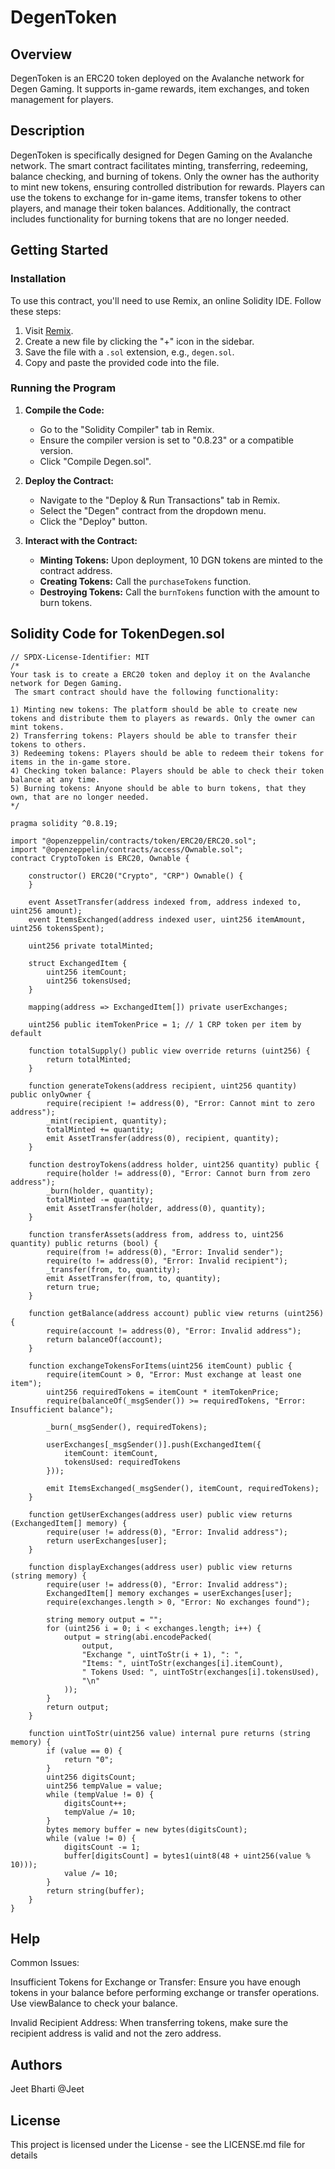 # DegenToken

## Overview
DegenToken is an ERC20 token deployed on the Avalanche network for Degen Gaming. It supports in-game rewards, item exchanges, and token management for players.

## Description
DegenToken is specifically designed for Degen Gaming on the Avalanche network. The smart contract facilitates minting, transferring, redeeming, balance checking, and burning of tokens. Only the owner has the authority to mint new tokens, ensuring controlled distribution for rewards. Players can use the tokens to exchange for in-game items, transfer tokens to other players, and manage their token balances. Additionally, the contract includes functionality for burning tokens that are no longer needed.

## Getting Started

### Installation
To use this contract, you'll need to use Remix, an online Solidity IDE. Follow these steps:

1. Visit [Remix](https://remix.ethereum.org/).
2. Create a new file by clicking the "+" icon in the sidebar.
3. Save the file with a `.sol` extension, e.g., `degen.sol`.
4. Copy and paste the provided code into the file.

### Running the Program

1. **Compile the Code:**
   - Go to the "Solidity Compiler" tab in Remix.
   - Ensure the compiler version is set to "0.8.23" or a compatible version.
   - Click "Compile Degen.sol".

2. **Deploy the Contract:**
   - Navigate to the "Deploy & Run Transactions" tab in Remix.
   - Select the "Degen" contract from the dropdown menu.
   - Click the "Deploy" button.

3. **Interact with the Contract:**
   - **Minting Tokens:** Upon deployment, 10 DGN tokens are minted to the contract address.
   - **Creating Tokens:** Call the `purchaseTokens` function.
   - **Destroying Tokens:** Call the `burnTokens` function with the amount to burn tokens.

## Solidity Code for TokenDegen.sol

```solidity
// SPDX-License-Identifier: MIT
/*
Your task is to create a ERC20 token and deploy it on the Avalanche network for Degen Gaming.
 The smart contract should have the following functionality:

1) Minting new tokens: The platform should be able to create new tokens and distribute them to players as rewards. Only the owner can mint tokens.
2) Transferring tokens: Players should be able to transfer their tokens to others.
3) Redeeming tokens: Players should be able to redeem their tokens for items in the in-game store.
4) Checking token balance: Players should be able to check their token balance at any time.
5) Burning tokens: Anyone should be able to burn tokens, that they own, that are no longer needed.
*/

pragma solidity ^0.8.19;

import "@openzeppelin/contracts/token/ERC20/ERC20.sol";
import "@openzeppelin/contracts/access/Ownable.sol";
contract CryptoToken is ERC20, Ownable {

    constructor() ERC20("Crypto", "CRP") Ownable() {
    }

    event AssetTransfer(address indexed from, address indexed to, uint256 amount);
    event ItemsExchanged(address indexed user, uint256 itemAmount, uint256 tokensSpent);

    uint256 private totalMinted;

    struct ExchangedItem {
        uint256 itemCount;
        uint256 tokensUsed;
    }

    mapping(address => ExchangedItem[]) private userExchanges;

    uint256 public itemTokenPrice = 1; // 1 CRP token per item by default

    function totalSupply() public view override returns (uint256) {
        return totalMinted;
    }

    function generateTokens(address recipient, uint256 quantity) public onlyOwner {
        require(recipient != address(0), "Error: Cannot mint to zero address");
        _mint(recipient, quantity);
        totalMinted += quantity;
        emit AssetTransfer(address(0), recipient, quantity);
    }

    function destroyTokens(address holder, uint256 quantity) public {
        require(holder != address(0), "Error: Cannot burn from zero address");
        _burn(holder, quantity);
        totalMinted -= quantity;
        emit AssetTransfer(holder, address(0), quantity);
    }

    function transferAssets(address from, address to, uint256 quantity) public returns (bool) {
        require(from != address(0), "Error: Invalid sender");
        require(to != address(0), "Error: Invalid recipient");
        _transfer(from, to, quantity);
        emit AssetTransfer(from, to, quantity);
        return true;
    }

    function getBalance(address account) public view returns (uint256) {
        require(account != address(0), "Error: Invalid address");
        return balanceOf(account);
    }

    function exchangeTokensForItems(uint256 itemCount) public {
        require(itemCount > 0, "Error: Must exchange at least one item");
        uint256 requiredTokens = itemCount * itemTokenPrice;
        require(balanceOf(_msgSender()) >= requiredTokens, "Error: Insufficient balance");

        _burn(_msgSender(), requiredTokens);

        userExchanges[_msgSender()].push(ExchangedItem({
            itemCount: itemCount,
            tokensUsed: requiredTokens
        }));

        emit ItemsExchanged(_msgSender(), itemCount, requiredTokens);
    }

    function getUserExchanges(address user) public view returns (ExchangedItem[] memory) {
        require(user != address(0), "Error: Invalid address");
        return userExchanges[user];
    }

    function displayExchanges(address user) public view returns (string memory) {
        require(user != address(0), "Error: Invalid address");
        ExchangedItem[] memory exchanges = userExchanges[user];
        require(exchanges.length > 0, "Error: No exchanges found");

        string memory output = "";
        for (uint256 i = 0; i < exchanges.length; i++) {
            output = string(abi.encodePacked(
                output,
                "Exchange ", uintToStr(i + 1), ": ",
                "Items: ", uintToStr(exchanges[i].itemCount),
                " Tokens Used: ", uintToStr(exchanges[i].tokensUsed),
                "\n"
            ));
        }
        return output;
    }

    function uintToStr(uint256 value) internal pure returns (string memory) {
        if (value == 0) {
            return "0";
        }
        uint256 digitsCount;
        uint256 tempValue = value;
        while (tempValue != 0) {
            digitsCount++;
            tempValue /= 10;
        }
        bytes memory buffer = new bytes(digitsCount);
        while (value != 0) {
            digitsCount -= 1;
            buffer[digitsCount] = bytes1(uint8(48 + uint256(value % 10)));
            value /= 10;
        }
        return string(buffer);
    }
}

```
## Help

Common Issues:

Insufficient Tokens for Exchange or Transfer:
Ensure you have enough tokens in your balance before performing exchange or transfer operations. Use viewBalance to check your balance.

Invalid Recipient Address:
When transferring tokens, make sure the recipient address is valid and not the zero address.
## Authors

Jeet Bharti
@Jeet

## License

This project is licensed under the License - see the LICENSE.md file for details
